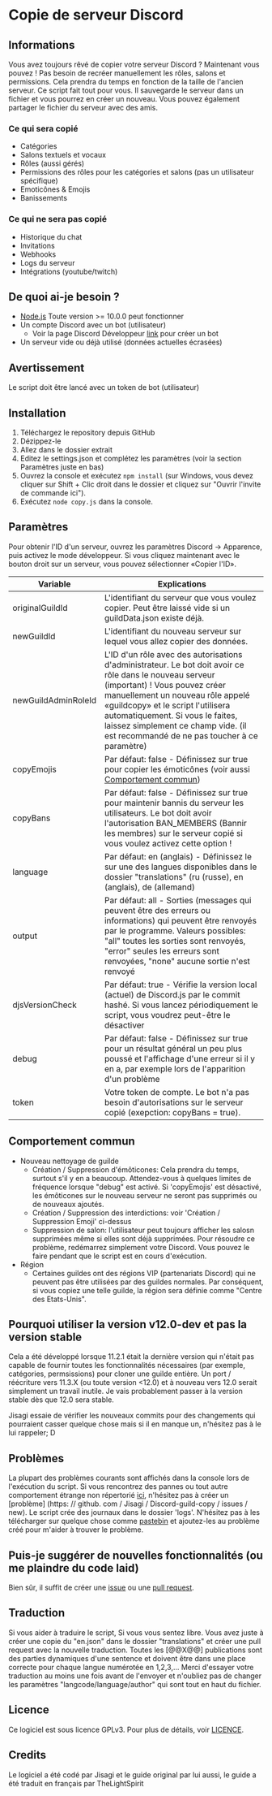 # Copie de serveur Discord

## Informations
Vous avez toujours rêvé de copier votre serveur Discord ? Maintenant vous pouvez ! Pas besoin de recréer manuellement les rôles, salons et permissions. Cela prendra du temps en fonction de la taille de l'ancien serveur. Ce script fait tout pour vous. Il sauvegarde le serveur dans un fichier et vous pourrez en créer un nouveau. Vous pouvez également partager le fichier du serveur avec des amis.

### Ce qui sera copié
- Catégories
- Salons textuels et vocaux
- Rôles (aussi gérés)
- Permissions des rôles pour les catégories et salons (pas un utilisateur spécifique)
- Emoticônes & Emojis
- Banissements

### Ce qui ne sera pas copié
- Historique du chat
- Invitations
- Webhooks
- Logs du serveur
- Intégrations (youtube/twitch)

## De quoi ai-je besoin ?
- [Node.js](https://nodejs.org/) Toute version >= 10.0.0 peut fonctionner
- Un compte Discord avec un bot (utilisateur)
  - Voir la page Discord Développeur [link](https://discordapp.com/developers/applications/me) pour créer un bot
- Un serveur vide ou déjà utilisé (données actuelles écrasées)

## Avertissement
Le script doit être lancé avec un token de bot (utilisateur)

## Installation
1. Téléchargez le repository depuis GitHub
2. Dézippez-le
3. Allez dans le dossier extrait
4. Editez le settings.json et complétez les paramètres (voir la section Paramètres juste en bas)
5. Ouvrez la console et exécutez `npm install` (sur Windows, vous devez cliquer sur Shift + Clic droit dans le dossier et cliquez sur "Ouvrir l'invite de commande ici").
6. Exécutez `node copy.js` dans la console.

## Paramètres
Pour obtenir l'ID d'un serveur, ouvrez les paramètres Discord -> Apparence, puis activez le mode développeur. Si vous cliquez maintenant avec le bouton droit sur un serveur, vous pouvez sélectionner «Copier l'ID».

| Variable | Explications |
| --- | --- |
| originalGuildId | L'identifiant du serveur que vous voulez copier. Peut être laissé vide si un guildData.json existe déjà. |
| newGuildId | L'identifiant du nouveau serveur sur lequel vous allez copier des données. |
| newGuildAdminRoleId | L'ID d'un rôle avec des autorisations d'administrateur. Le bot doit avoir ce rôle dans le nouveau serveur (important) ! Vous pouvez créer manuellement un nouveau rôle appelé «guildcopy» et le script l'utilisera automatiquement. Si vous le faites, laissez simplement ce champ vide. (il est recommandé de ne pas toucher à ce paramètre) |
| copyEmojis | Par défaut: false - Définissez sur true pour copier les émoticônes (voir aussi [Comportement commun](https://github.com/Jisagi/Discord-guild-copy#common-behaviour)) |
| copyBans | Par défaut: false - Définissez sur true pour maintenir bannis du serveur les utilisateurs. Le bot doit avoir l'autorisation BAN_MEMBERS (Bannir les membres) sur le serveur copié si vous voulez activez cette option ! |
| language | Par défaut: en (anglais) - Définissez le sur une des langues disponibles dans le dossier "translations" (ru (russe), en (anglais), de (allemand) |
| output | Par défaut: all - Sorties (messages qui peuvent être des erreurs ou informations) qui peuvent être renvoyés par le programme. Valeurs possibles: "all" toutes les sorties sont renvoyés, "error" seules les erreurs sont renvoyées, "none" aucune sortie n'est renvoyé |
| djsVersionCheck | Par défaut: true - Vérifie la version local (actuel) de Discord.js par le commit hashé. Si vous lancez périodiquement le script, vous voudrez peut-être le désactiver |
| debug | Par défaut: false - Définissez sur true pour un résultat général un peu plus poussé et l'affichage d'une erreur si il y en a, par exemple lors de l'apparition d'un problème |
| token | Votre token de compte. Le bot n'a pas besoin d'autorisations sur le serveur copié (exepction: copyBans = true). |

## Comportement commun
- Nouveau nettoyage de guilde
  - Création / Suppression d'émôticones: Cela prendra du temps, surtout s'il y en a beaucoup. Attendez-vous à quelques limites de fréquence lorsque "debug" est activé. Si 'copyEmojis' est désactivé, les émôticones sur le nouveau serveur ne seront pas supprimés ou de nouveaux ajoutés.
  - Création / Suppression des interdictions: voir 'Création / Suppression Emoji' ci-dessus
  - Suppression de salon: l'utilisateur peut toujours afficher les salosn supprimées même si elles sont déjà supprimées. Pour résoudre ce problème, redémarrez simplement votre Discord. Vous pouvez le faire pendant que le script est en cours d'exécution.
- Région
  - Certaines guildes ont des régions VIP (partenariats Discord) qui ne peuvent pas être utilisées par des guildes normales. Par conséquent, si vous copiez une telle guilde, la région sera définie comme "Centre des Etats-Unis".

## Pourquoi utiliser la version v12.0-dev et pas la version stable
Cela a été développé lorsque 11.2.1 était la dernière version qui n'était pas capable de fournir toutes les fonctionnalités nécessaires (par exemple, catégories, permsissions) pour cloner une guilde entière. Un port / réécriture vers 11.3.X (ou toute version <12.0) et à nouveau vers 12.0 serait simplement un travail inutile.
Je vais probablement passer à la version stable dès que 12.0 sera stable.

Jisagi essaie de vérifier les nouveaux commits pour des changements qui pourraient casser quelque chose mais si il en manque un, n'hésitez pas à le lui rappeler; D

## Problèmes
La plupart des problèmes courants sont affichés dans la console lors de l'exécution du script. Si vous rencontrez des pannes ou tout autre comportement étrange non répertorié [ici](https://github.com/Jisagi/Discord-guild-copy#common-behaviour), n'hésitez pas à créer un [problème] (https: // github. com / Jisagi / Discord-guild-copy / issues / new). Le script crée des journaux dans le dossier 'logs'. N'hésitez pas à les télécharger sur quelque chose comme [pastebin](https://pastebin.com/) et ajoutez-les au problème créé pour m'aider à trouver le problème.

## Puis-je suggérer de nouvelles fonctionnalités (ou me plaindre du code laid)
Bien sûr, il suffit de créer une [issue](https://github.com/Jisagi/Discord-guild-copy/issues/new) ou une [pull request](https://github.com/Jisagi/Discord-guild-copy/compare).

## Traduction

Si vous aider à traduire le script, Si vous vous sentez libre. Vous avez juste à créer une copie du "en.json" dans le dossier "translations" et créer une pull request avec la nouvelle traduction. Toutes les [@@X@@] publications sont des parties dynamiques d'une sentence et doivent être dans une place correcte pour chaque langue numérotée en 1,2,3,... Merci d'essayer votre traduction au moins une fois avant de l'envoyer et n'oubliez pas de changer les paramètres "langcode/language/author" qui sont tout en haut du fichier.

## Licence
Ce logiciel est sous licence GPLv3. Pour plus de détails, voir [LICENCE](https://github.com/Jisagi/Discord-guild-copy/blob/master/LICENSE).

## Credits

Le logiciel a été codé par Jisagi et le guide original par lui aussi, le guide a été traduit en français par TheLightSpirit
